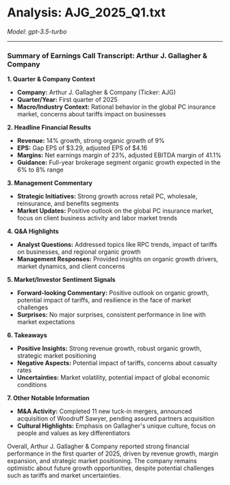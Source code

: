 # Analysis: AJG_2025_Q1.txt

*Model: gpt-3.5-turbo*

---

### Summary of Earnings Call Transcript: Arthur J. Gallagher & Company

**1. Quarter & Company Context**
- **Company:** Arthur J. Gallagher & Company (Ticker: AJG)
- **Quarter/Year:** First quarter of 2025
- **Macro/Industry Context:** Rational behavior in the global PC insurance market, concerns about tariffs impact on businesses

**2. Headline Financial Results**
- **Revenue:** 14% growth, strong organic growth of 9%
- **EPS:** Gap EPS of $3.29, adjusted EPS of $4.16
- **Margins:** Net earnings margin of 23%, adjusted EBITDA margin of 41.1%
- **Guidance:** Full-year brokerage segment organic growth expected in the 6% to 8% range

**3. Management Commentary**
- **Strategic Initiatives:** Strong growth across retail PC, wholesale, reinsurance, and benefits segments
- **Market Updates:** Positive outlook on the global PC insurance market, focus on client business activity and labor market trends

**4. Q&A Highlights**
- **Analyst Questions:** Addressed topics like RPC trends, impact of tariffs on businesses, and regional organic growth
- **Management Responses:** Provided insights on organic growth drivers, market dynamics, and client concerns

**5. Market/Investor Sentiment Signals**
- **Forward-looking Commentary:** Positive outlook on organic growth, potential impact of tariffs, and resilience in the face of market challenges
- **Surprises:** No major surprises, consistent performance in line with market expectations

**6. Takeaways**
- **Positive Insights:** Strong revenue growth, robust organic growth, strategic market positioning
- **Negative Aspects:** Potential impact of tariffs, concerns about casualty rates
- **Uncertainties:** Market volatility, potential impact of global economic conditions

**7. Other Notable Information**
- **M&A Activity:** Completed 11 new tuck-in mergers, announced acquisition of Woodruff Sawyer, pending assured partners acquisition
- **Cultural Highlights:** Emphasis on Gallagher's unique culture, focus on people and values as key differentiators

Overall, Arthur J. Gallagher & Company reported strong financial performance in the first quarter of 2025, driven by revenue growth, margin expansion, and strategic market positioning. The company remains optimistic about future growth opportunities, despite potential challenges such as tariffs and market uncertainties.